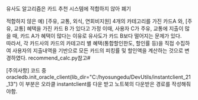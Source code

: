 유사도 알고리즘은 카드 추천 시스템에 적합하지 않아 폐기

적합하지 않은 예) 
[주유, 교통, 외식, 연회비지원] 4개의 카테고리를 가진 카드A 와, [주유, 교통] 혜택을 가진 카드 B 가 있다고 가정
이때, 사용자 C가 주유, 교통에 지출이 많을 때, 카드 A가 혜택이 많다는 이유로 유사도가 카드 B보다 떨어지는 문제가 있다.        
따라서, 각 카드사의 카드의 카테고리 별 혜택(통합할인한도, 할인률 등)을 직접 수집하여 사용자의 지출내역을 기반으로 모든 카드의 피킹률 및 할인액을 계산하는 것으로 변경하였다. 
recommend_calc.py참고#

[주의사항] 코드 중 oracledb.init_oracle_client(lib_dir="C:/hyosungedu/DevUtils/instantclient_21_13") 
이 부분은 오라클 instantclient를 다운 받고 노트북의 다운받은 경로를 작성해줘야함.
